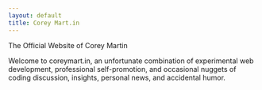 ```yaml
---
layout: default
title: Corey Mart.in
---
```

The Official Website of Corey Martin

Welcome to coreymart.in, an unfortunate combination of experimental web development, professional self-promotion, and occasional nuggets of coding discussion, insights, personal news, and accidental humor.
